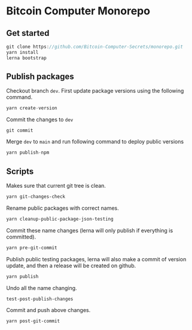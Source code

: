 # Bitcoin Computer Monorepo

## Get started

```js
git clone https://github.com/Bitcoin-Computer-Secrets/monorepo.git
yarn install
lerna bootstrap
```

## Publish packages

Checkout branch ``dev``. First update package versions using the following command.

```js
yarn create-version
```

Commit the changes to ``dev``

```
git commit
```

Merge ``dev`` to ``main`` and run following command to deploy public versions

```js
yarn publish-npm
```

## Scripts

Makes sure that current git tree is clean.

```sh
yarn git-changes-check
```

Rename public packages with correct names.

```sh
yarn cleanup-public-package-json-testing
```

Commit these name changes (lerna will only publish if everything is committed).

```sh
yarn pre-git-commit
```

Publish public testing packages, lerna will also make a commit of version update, and then a release will be created on github.

```sh
yarn publish
```

Undo all the name changing.

```sh
test-post-publish-changes
```

Commit and push above changes.

```sh
yarn post-git-commit
```
